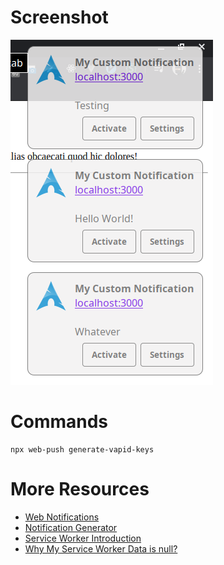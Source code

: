 # Screenshot
![](./screenshot.png)

# Commands

```shell
npx web-push generate-vapid-keys
```

# More Resources

- [Web Notifications](https://developers.google.com/web/fundamentals/codelabs/push-notifications)
- [Notification Generator](https://tests.peter.sh/notification-generator/#title=2;;dir=1)
- [Service Worker Introduction](https://developers.google.com/web/fundamentals/primers/service-workers?hl=es)
- [Why My Service Worker Data is null?](https://stackoverflow.com/questions/42375352/why-is-my-service-workers-push-event-data-payload-null)